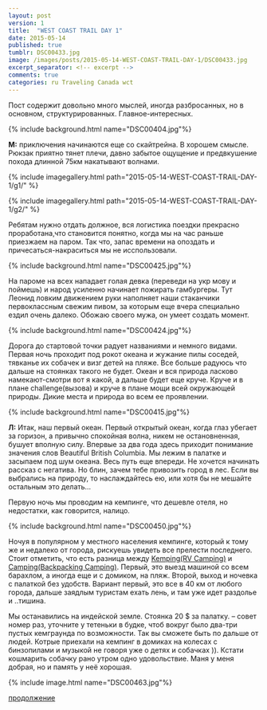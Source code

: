 ```yaml
---
layout: post
version: 1
title:  "WEST COAST TRAIL DAY 1"
date: 2015-05-14
published: true
tumblr: DSC00433.jpg
image: /images/posts/2015-05-14-WEST-COAST-TRAIL-DAY-1/DSC00433.jpg
excerpt_separator: <!-- excerpt -->
comments: true
categories: ru Traveling Canada wct
---
```

Пост содержит довольно много мыслей, иногда разбросанных, но в основном, структурированных. Главное-интересных.
<!-- excerpt -->
{% include background.html name="DSC00404.jpg"%}

**М:** приключения начинаются еще со скайтрейна. В хорошем смысле. Рюкзак приятно тянет плечи, давно забытое ощущение и предвкушение похода длинной 75км накатывают волнами.

{% include imagegallery.html path="2015-05-14-WEST-COAST-TRAIL-DAY-1/g1/" %}

{% include imagegallery.html path="2015-05-14-WEST-COAST-TRAIL-DAY-1/g2/" %}

Ребятам нужно отдать должное, вся логистика поездки прекрасно проработана,что становится понятно, когда мы на час раньше приезжаем на паром. Так что, запас времени на опоздать и причесаться-накраситься мы не исспользовали.

{% include background.html name="DSC00425.jpg"%}

На пароме на всех нападает голая девка (переведи на укр мову и поймешь) и народ усиленно начинает пожирать гамбургеры. Тут Леонид ловким движением руки наполняет наши стаканчики первоклассным свежим пивом, за которым еще вчера специально ездил очень далеко. Обожаю своего мужа, он умеет создать момент.

{% include background.html name="DSC00424.jpg"%}

Дорога до стартовой точки радует названиями и немного видами.  Первая ночь проходит под рокот океана и жужание пилы соседей, тявканье их собачек и визг детей на пляже. Все больше радуюсь что дальше на стоянках такого не будет. Океан и вся природа ласково намекают-смотри вот я какой, а дальше будет еще круче. Круче и в плане challenge(вызовa) и круче в плане мощи всей окружающей природы. Дикие места и природа во всем ее проявлении.

{% include background.html name="DSC00415.jpg"%}

**Л:** Итак, наш первый океан. Первый открытый океан, когда глаз убегает за горизон, а привычно спокойная волна, никем не остановненная, бушует вполную силу. Впервые за два года здесь приходит понимание значения слов Beautiful British Columbia.
Мы лежим в палатке и засыпаем под шум океана. Весь путь еще впереди.
Не хочется начинать рассказ с негатива. Но блин, зачем тебе привозить город в лес. Если вы выбрались на природу, то наслаждайтесь ею, или хотя бы не мешайте остальным это делать…

Первую ночь мы проводим на кемпинге, что дешевле отеля, но недостатки, как говорится, налицо.

{% include background.html name="DSC00450.jpg"%}

Ночуя в популярном у местного населения кемпинге, который к тому же и недалеко от города, рискуешь увидеть все прелести последнего. Стоит отметить, что есть разница между [Kemping(RV Camping)](https://www.google.ca/search?q=Kemping&source=lnms&tbm=isch&sa=X&ved=0CAgQ_AUoAmoVChMI4Z6cvavZxgIVERqSCh0QngB0&biw=1685&bih=974) и [Camping(Backpacking Camping)](https://www.google.ca/search?q=Kemping&source=lnms&tbm=isch&sa=X&ved=0CAgQ_AUoAmoVChMI4Z6cvavZxgIVERqSCh0QngB0&biw=1685&bih=974#tbm=isch&q=Camping). Первый, это выезд машиной со всем барахлом, а иногда еще и с домиком, на пляж. Второй, выход и ночевка с палаткой без удобств. Вариант первый, это все в 40 км от любого города, дальше заядлым туристам ехать лень, и там уже идет раздолье и ..тишина.

Мы останавились на индейской земле. Стоянка 20 $ за палатку.
– совет номер раз, уточните у тетеньки в будке, чтоб вокруг было  два-три пустых кемграунда по возможности. Так вы сможете быть по дальше от людей. Котрые приехали на кемпинг в домиках на колесах с бинзопилами и музыкой не говоря уже о детях и собачках )). Кстати кошмарить собачку рано утром одно удовольствие. Маня у меня добрая, но и память у неё хорошая.

{% include image.html name="DSC00463.jpg"%}


[продолжение](/ru/traveling/canada/wct/2015/05/15/WEST-COAST-TRAIL-DAY-2.html)
